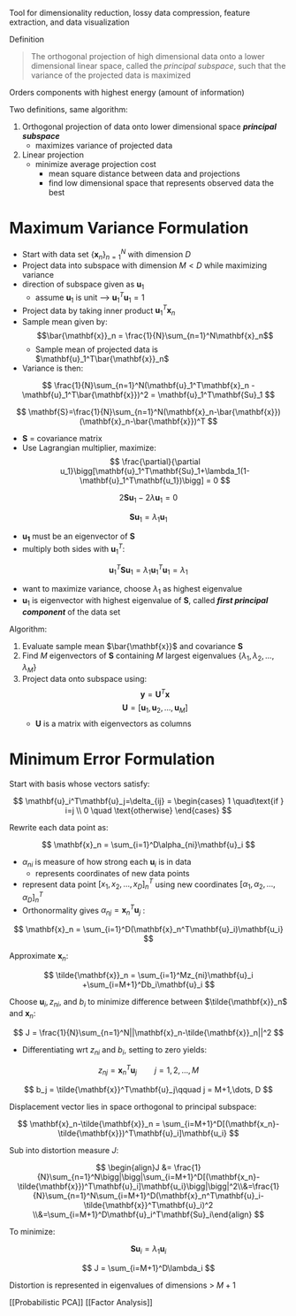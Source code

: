 Tool for dimensionality reduction, lossy data compression, feature extraction, and data visualization

Definition

> The orthogonal projection of high dimensional data onto a lower dimensional linear space, called the *principal subspace*, such that the variance of the projected data is maximized

Orders components with highest energy (amount of information)

Two definitions, same algorithm:
1. Orthogonal projection of data onto lower dimensional space ***principal subspace***
	- maximizes variance of projected data
2. Linear projection
	- minimize average projection cost
		- mean square distance between data and projections
		- find low dimensional space that represents observed data the best

# Maximum Variance Formulation

- Start with data set $\{\mathbf{x}_n\}_{n=1}^N$ with dimension $D$
- Project data into subspace with dimension $M<D$ while maximizing variance
- direction of subspace given as $\mathbf{u}_1$
	- assume $\mathbf{u}_1$ is unit --> $\mathbf{u}_1^T\mathbf{u}_1 = 1$ 
- Project data by taking inner product $\mathbf{u}_1^T\mathbf{x}_n$
- Sample mean given by: $$\bar{\mathbf{x}}_n = \frac{1}{N}\sum_{n=1}^N\mathbf{x}_n$$
	- Sample mean of projected data is $\mathbf{u}_1^T\bar{\mathbf{x}}_n$	
- Variance is then: 

$$
\frac{1}{N}\sum_{n=1}^N(\mathbf{u}_1^T\mathbf{x}_n - \mathbf{u}_1^T\bar{\mathbf{x}})^2 = \mathbf{u}_1^T\mathbf{Su}_1
$$

$$
\mathbf{S}=\frac{1}{N}\sum_{n=1}^N(\mathbf{x}_n-\bar{\mathbf{x}})(\mathbf{x}_n-\bar{\mathbf{x}})^T
$$

- **S** = covariance matrix
- Use Lagrangian multiplier, maximize: 
$$
\frac{\partial}{\partial u_1}\bigg[\mathbf{u}_1^T\mathbf{Su}_1+\lambda_1(1-\mathbf{u}_1^T\mathbf{u_1})\bigg] = 0
$$

$$
2\mathbf{Su}_1-2\lambda\mathbf{u}_1 = 0
$$

$$
\mathbf{Su}_1 = \lambda_1\mathbf{u}_1
$$

- $\mathbf{u_1}$ must be an eigenvector of $\mathbf{S}$
- multiply both sides with $\mathbf{u}_1^T$:

$$\mathbf{u}_1^T\mathbf{Su}_1 = \lambda_1\mathbf{u}_1^T\mathbf{u}_1 = \lambda_1
$$

- want to maximize variance, choose $\lambda_1$ as highest eigenvalue
- $\mathbf{u}_1$ is eigenvector with highest eigenvalue of $\mathbf{S}$, called ***first principal component*** of the data set

Algorithm:
1. Evaluate sample mean $\bar{\mathbf{x}}$ and covariance $\mathbf{S}$
2. Find $M$ eigenvectors of $\mathbf{S}$ containing $M$ largest eigenvalues $\{\lambda_1, \lambda_2,\dots,\lambda_M\}$
3. Project data onto subspace using:$$\mathbf{y} = \mathbf{U}^T\mathbf{x}$$$$\mathbf{U} = [\mathbf{u}_1,\mathbf{u}_2,\dots,\mathbf{u}_M]$$
 	- $\mathbf{U}$ is a matrix with eigenvectors as columns

# Minimum Error Formulation
Start with basis whose vectors satisfy:

$$
\mathbf{u}_i^T\mathbf{u}_j=\delta_{ij} = \begin{cases} 1 \quad\text{if } i=j \\ 0 \quad \text{otherwise} \end{cases}
$$

Rewrite each data point as:

$$
\mathbf{x}_n = \sum_{i=1}^D\alpha_{ni}\mathbf{u}_i
$$

- $\alpha_{ni}$ is measure of how strong each $\mathbf{u}_i$ is in data
	- represents coordinates of new data points
- represent data point $[x_1,x_2,\dots,x_D]^T_n$ using new coordinates $[\alpha_1,\alpha_2,\dots,\alpha_D]^T_n$
- Orthonormality gives $\alpha_{nj} = \mathbf{x}_n^T\mathbf{u}_j$ :

$$
\mathbf{x}_n = \sum_{i=1}^D(\mathbf{x}_n^T\mathbf{u}_i)\mathbf{u_i}
$$

Approximate $\mathbf{x}_n$:

$$
\tilde{\mathbf{x}}_n = \sum_{i=1}^Mz_{ni}\mathbf{u}_i +\sum_{i=M+1}^Db_i\mathbf{u}_i
$$

Choose $\mathbf{u}_i, z_{ni}$, and  $b_i$ to minimize difference between $\tilde{\mathbf{x}}_n$ and $\mathbf{x}_n$:

$$
J = \frac{1}{N}\sum_{n=1}^N||\mathbf{x}_n-\tilde{\mathbf{x}}_n||^2
$$

- Differentiating wrt $z_{ni}$ and $b_i$, setting to zero yields:

$$
z_{nj} = \mathbf{x}_n^T\mathbf{u}_j\qquad j = 1, 2, \dots, M
$$

$$
b_j = \tilde{\mathbf{x}}^T\mathbf{u}_j\qquad j = M+1,\dots, D
$$

Displacement vector lies in space orthogonal to principal subspace:

$$
\mathbf{x}_n-\tilde{\mathbf{x}}_n = \sum_{i=M+1}^D[(\mathbf{x_n}-\tilde{\mathbf{x}})^T\mathbf{u}_i]\mathbf{u_i}
$$

Sub into distortion measure $J$:

$$
\begin{align}J &= \frac{1}{N}\sum_{n=1}^N\bigg|\bigg|\sum_{i=M+1}^D[(\mathbf{x_n}-\tilde{\mathbf{x}})^T\mathbf{u}_i]\mathbf{u_i}\bigg|\bigg|^2\\&=\frac{1}{N}\sum_{n=1}^N\sum_{i=M+1}^D(\mathbf{x}_n^T\mathbf{u}_i-\tilde{\mathbf{x}}^T\mathbf{u}_i)^2
\\&=\sum_{i=M+1}^D\mathbf{u}_i^T\mathbf{Su}_i\end{align}
$$

To minimize:

$$
\mathbf{Su}_i = \lambda_1\mathbf{u}_i
$$

$$
J = \sum_{i=M+1}^D\lambda_i
$$

Distortion is represented in eigenvalues of dimensions > $M+1$

[[Probabilistic PCA]]
[[Factor Analysis]]
